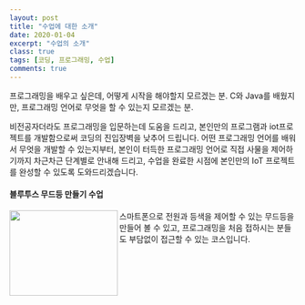 ```yaml
---
layout: post
title: "수업에 대한 소개"
date: 2020-01-04
excerpt: "수업의 소개"
class: true
tags: [코딩, 프로그래밍, 수업]
comments: true
---
```


프로그래밍을 배우고 싶은데, 어떻게 시작을 해야할지 모르겠는 분.
C와 Java를 배웠지만, 프로그래밍 언어로 무엇을 할 수 있는지 모르겠는 분.

비전공자더라도 프로그래밍을 입문하는데 도움을 드리고, 본인만의 프로그램과 iot프로젝트를 개발함으로써 코딩의 진입장벽을 낮추어 드립니다.
어떤 프로그래밍 언어를 배워서 무엇을 개발할 수 있는지부터,
본인이 터득한 프로그래밍 언어로 직접 사물을 제어하기까지 차근차근 단계별로 안내해 드리고,
수업을 완료한 시점에 본인만의 IoT 프로젝트를 완성할 수 있도록 도와드리겠습니다.

#### 블루투스 무드등 만들기 수업
<p>
<img align="left" width="190" height="150" src="https://github.com/redrabit/redrabit.github.io/blob/master/assets/img/intro_mood_light.png?raw=true">
 스마트폰으로 전원과 등색을 제어할 수 있는 무드등을 만들어 볼 수 있고, 프로그래밍을 처음 접하시는 분들도 부담없이 접근할 수 있는 코스입니다.
 </p>
